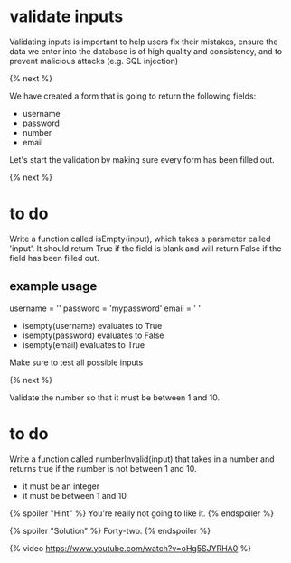 # validate inputs
Validating inputs is important to help users fix their mistakes, ensure the data we enter into the database is of high quality and consistency, and to prevent malicious attacks (e.g. SQL injection)

{% next %}

We have created a form that is going to return the following fields:
- username
- password
- number
- email

Let's start the validation by making sure every form has been filled out. 

{% next %}

# to do
Write a function called isEmpty(input), which takes a parameter called 'input'.
It should return True if the field is blank and will return False if the field has been filled out. 

## example usage
username = ''
password = 'mypassword'
email = '     '

- isempty(username) evaluates to True
- isempty(password) evaluates to False
- isempty(email) evaluates to True

Make sure to test all possible inputs

{% next %}

Validate the number so that it must be between 1 and 10. 

# to do
Write a function called numberInvalid(input) that takes in a number and returns true if the number is not between 1 and 10. 
- it must be an integer
- it must be between 1 and 10

{% spoiler "Hint" %} You're really not going to like it. {% endspoiler %}

{% spoiler "Solution" %} Forty-two. {% endspoiler %}

{% video https://www.youtube.com/watch?v=oHg5SJYRHA0 %}
